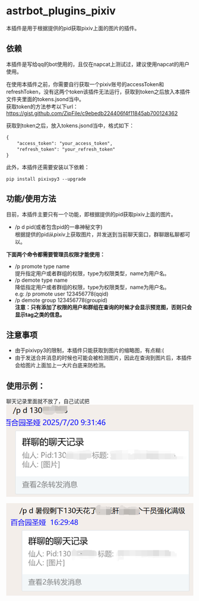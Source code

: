 # astrbot_plugins_pixiv
本插件是用于根据提供的pid获取pixiv上面的图片的插件。

## 依赖
本插件是写给qq的bot使用的，且仅在napcat上测试过，建议使用napcat的用户使用。  

在使用本插件之前，你需要自行获取一个pixiv账号的accessToken和refreshToken，没有这两个token该插件无法运行，获取到token之后放入本插件文件夹里面的tokens.jsond当中。  
获取token的方法参考以下url：https://gist.github.com/ZipFile/c9ebedb224406f4f11845ab700124362

获取到token之后，放入tokens.jsond当中，格式如下：
```
{
    "access_token": "your_access_token",
    "refresh_token": "your_refresh_token"
}
```

此外，本插件还需要安装以下依赖：
```angular2html
pip install pixivpy3 --upgrade
```


## 功能/使用方法
目前，本插件主要只有一个功能，即根据提供的pid获取pixiv上面的图片。

- /p d pid(或者包含pid的一串神秘文字)  
根据提供的pid从pixiv上获取图片，并发送到当前聊天窗口，群聊跟私聊都可以。

**下面两个命令都需要管理员权限才能使用：**
- /p promote type name  
提升指定用户或者群组的权限，type为权限类型，name为用户名。  
- /p demote type name  
降低指定用户或者群组的权限，type为权限类型，name为用户名。  
e.g: /p promote user 123456778(qqid)  
-    /p demote group 123456778(groupid)  
**注意：只有添加了权限的用户和群组在查询的时候才会显示预览图，否则只会显示tag之类的信息。**


## 注意事项
- 由于pixivpy3的限制，本插件只能获取到图片的缩略图，有点糊:(  
- 由于发送合并消息的时候也可能会被检测图片，因此在查询到图片后，本插件会给图片上面加上一大片白底来防检测。  

## 使用示例：  
聊天记录里面就不放了，自己试试把
![img.png](img.png)

![img_1.png](img_1.png)
